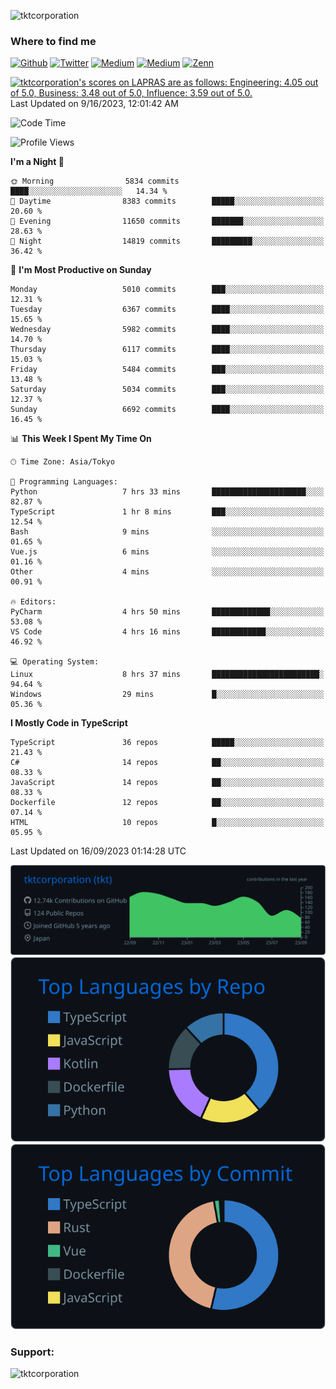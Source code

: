 <p align="left"> <img src="https://komarev.com/ghpvc/?username=tktcorporation&label=Profile%20views&color=0e75b6&style=flat" alt="tktcorporation" /> </p>

<h3>Where to find me</h3>
<p>
<a href="https://github.com/tktcorporation" target="_blank"><img alt="Github" src="https://img.shields.io/badge/GitHub-%2312100E.svg?&style=for-the-badge&logo=Github&logoColor=white" /></a>
<a href="https://twitter.com/tktcorporation" target="_blank"><img alt="Twitter" src="https://img.shields.io/badge/twitter-%231DA1F2.svg?&style=for-the-badge&logo=twitter&logoColor=white" /></a>
<a href="https://www.linkedin.com/in/tktcorporation" target="_blank"><img alt="Medium" src="https://img.shields.io/badge/linkdin-0a66c2.svg?&style=for-the-badge&logo=linkedin&logoColor=white" /></a>
<a href="https://qiita.com/tktcorporation" target="_blank"><img alt="Medium" src="https://img.shields.io/badge/qiita-55C500.svg?&style=for-the-badge&logo=qiita&logoColor=white" /></a>
<a href="https://zenn.dev/tktcorporation" target="_blank"><img alt="Zenn" src="https://img.shields.io/badge/Zenn-3EA8FF.svg?&style=for-the-badge&logo=Zenn&logoColor=white" /></a>
</p>

<!--START_SECTION:lapras-card-->
<p ><a href="https://lapras.com/public/tktcorporation" target="_blank" rel="noopener noreferrer"><img alt="tktcorporation's scores on LAPRAS are as follows: Engineering: 4.05 out of 5.0, Business: 3.48 out of 5.0, Influence: 3.59 out of 5.0." src="https://lapras-card-generator.vercel.app/api/svg?e=4.05&b=3.48&i=3.59&b1=%23232323&b2=%236d6d6d&i1=%23212121&i2=%23818181&l=en" width="300" ></a>  
Last Updated on 9/16/2023, 12:01:42 AM</p>
<!--END_SECTION:lapras-card-->
  
<!--START_SECTION:waka-->
![Code Time](http://img.shields.io/badge/Code%20Time-1%2C150%20hrs%2038%20mins-blue)

![Profile Views](http://img.shields.io/badge/Profile%20Views-0-blue)

**I'm a Night 🦉** 

```text
🌞 Morning                5834 commits        ████░░░░░░░░░░░░░░░░░░░░░   14.34 % 
🌆 Daytime                8383 commits        █████░░░░░░░░░░░░░░░░░░░░   20.60 % 
🌃 Evening                11650 commits       ███████░░░░░░░░░░░░░░░░░░   28.63 % 
🌙 Night                  14819 commits       █████████░░░░░░░░░░░░░░░░   36.42 % 
```
📅 **I'm Most Productive on Sunday** 

```text
Monday                   5010 commits        ███░░░░░░░░░░░░░░░░░░░░░░   12.31 % 
Tuesday                  6367 commits        ████░░░░░░░░░░░░░░░░░░░░░   15.65 % 
Wednesday                5982 commits        ████░░░░░░░░░░░░░░░░░░░░░   14.70 % 
Thursday                 6117 commits        ████░░░░░░░░░░░░░░░░░░░░░   15.03 % 
Friday                   5484 commits        ███░░░░░░░░░░░░░░░░░░░░░░   13.48 % 
Saturday                 5034 commits        ███░░░░░░░░░░░░░░░░░░░░░░   12.37 % 
Sunday                   6692 commits        ████░░░░░░░░░░░░░░░░░░░░░   16.45 % 
```


📊 **This Week I Spent My Time On** 

```text
🕑︎ Time Zone: Asia/Tokyo

💬 Programming Languages: 
Python                   7 hrs 33 mins       █████████████████████░░░░   82.87 % 
TypeScript               1 hr 8 mins         ███░░░░░░░░░░░░░░░░░░░░░░   12.54 % 
Bash                     9 mins              ░░░░░░░░░░░░░░░░░░░░░░░░░   01.65 % 
Vue.js                   6 mins              ░░░░░░░░░░░░░░░░░░░░░░░░░   01.16 % 
Other                    4 mins              ░░░░░░░░░░░░░░░░░░░░░░░░░   00.91 % 

🔥 Editors: 
PyCharm                  4 hrs 50 mins       █████████████░░░░░░░░░░░░   53.08 % 
VS Code                  4 hrs 16 mins       ████████████░░░░░░░░░░░░░   46.92 % 

💻 Operating System: 
Linux                    8 hrs 37 mins       ████████████████████████░   94.64 % 
Windows                  29 mins             █░░░░░░░░░░░░░░░░░░░░░░░░   05.36 % 
```

**I Mostly Code in TypeScript** 

```text
TypeScript               36 repos            █████░░░░░░░░░░░░░░░░░░░░   21.43 % 
C#                       14 repos            ██░░░░░░░░░░░░░░░░░░░░░░░   08.33 % 
JavaScript               14 repos            ██░░░░░░░░░░░░░░░░░░░░░░░   08.33 % 
Dockerfile               12 repos            ██░░░░░░░░░░░░░░░░░░░░░░░   07.14 % 
HTML                     10 repos            █░░░░░░░░░░░░░░░░░░░░░░░░   05.95 % 
```




 Last Updated on 16/09/2023 01:14:28 UTC
<!--END_SECTION:waka-->

[![](https://raw.githubusercontent.com/tktcorporation/tktcorporation/master/profile-summary-card-output/github_dark/0-profile-details.svg)](https://github.com/vn7n24fzkq/github-profile-summary-cards)
[![](https://raw.githubusercontent.com/tktcorporation/tktcorporation/master/profile-summary-card-output/github_dark/1-repos-per-language.svg)](https://github.com/vn7n24fzkq/github-profile-summary-cards) [![](https://raw.githubusercontent.com/tktcorporation/tktcorporation/master/profile-summary-card-output/github_dark/2-most-commit-language.svg)](https://github.com/vn7n24fzkq/github-profile-summary-cards)

<h3 align="left">Support:</h3>
<p><a href="https://www.buymeacoffee.com/tktcorporation"> <img align="left" src="https://cdn.buymeacoffee.com/buttons/v2/default-yellow.png" height="50" width="210" alt="tktcorporation" /></a></p><br><br>
